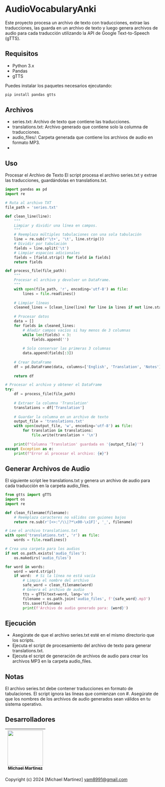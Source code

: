 # AudioVocabularyAnki

Este proyecto procesa un archivo de texto con traducciones, extrae las traducciones, las guarda en un archivo de texto y luego genera archivos de audio para cada traducción utilizando la API de Google Text-to-Speech (gTTS).

## Requisitos

- Python 3.x
- Pandas
- gTTS

Puedes instalar los paquetes necesarios ejecutando:
```sh
pip install pandas gtts
```

## Archivos
- series.txt: Archivo de texto que contiene las traducciones.
- translations.txt: Archivo generado que contiene solo la columna de traducciones.
- audio_files/: Carpeta generada que contiene los archivos de audio en formato MP3.
- 
## Uso
Procesar el Archivo de Texto
El script procesa el archivo series.txt y extrae las traducciones, guardándolas en translations.txt.

```python
import pandas as pd
import re

# Ruta al archivo TXT
file_path = 'series.txt'

def clean_line(line):
    """
    Limpiar y dividir una línea en campos.
    """
    # Reemplaza múltiples tabulaciones con una sola tabulación
    line = re.sub(r'\t+', '\t', line.strip())
    # Dividir por tabulación
    fields = line.split('\t')
    # Limpiar espacios adicionales
    fields = [field.strip() for field in fields]
    return fields

def process_file(file_path):
    """
    Procesar el archivo y devolver un DataFrame.
    """
    with open(file_path, 'r', encoding='utf-8') as file:
        lines = file.readlines()
    
    # Limpiar líneas
    cleaned_lines = [clean_line(line) for line in lines if not line.startswith("#")]
    
    # Procesar datos
    data = []
    for fields in cleaned_lines:
        # Añadir campos vacíos si hay menos de 3 columnas
        while len(fields) < 3:
            fields.append('')
        
        # Solo conservar las primeras 3 columnas
        data.append(fields[:3])
    
    # Crear DataFrame
    df = pd.DataFrame(data, columns=['English', 'Translation', 'Notes'])
    
    return df

# Procesar el archivo y obtener el DataFrame
try:
    df = process_file(file_path)
    
    # Extraer la columna 'Translation'
    translations = df['Translation']
    
    # Guardar la columna en un archivo de texto
    output_file = 'translations.txt'
    with open(output_file, 'w', encoding='utf-8') as file:
        for translation in translations:
            file.write(translation + '\n')
    
    print(f"Columna 'Translation' guardada en '{output_file}'")
except Exception as e:
    print(f"Error al procesar el archivo: {e}")

```

## Generar Archivos de Audio
El siguiente script lee translations.txt y genera un archivo de audio para cada traducción en la carpeta audio_files.

```python
from gtts import gTTS
import os
import re

def clean_filename(filename):
    # Reemplaza caracteres no válidos con guiones bajos
    return re.sub(r'[<>:"/\\|?*\x00-\x1F]', '_', filename)

# Lee el archivo translations.txt
with open('translations.txt', 'r') as file:
    words = file.readlines()

# Crea una carpeta para los audios
if not os.path.exists('audio_files'):
    os.makedirs('audio_files')

for word in words:
    word = word.strip()
    if word:  # Si la línea no está vacía
        # Limpia el nombre del archivo
        safe_word = clean_filename(word)
        # Genera el archivo de audio
        tts = gTTS(text=word, lang='en')
        filename = os.path.join('audio_files', f'{safe_word}.mp3')
        tts.save(filename)
        print(f'Archivo de audio generado para: {word}')


```
## Ejecución
- Asegúrate de que el archivo series.txt esté en el mismo directorio que los scripts.
- Ejecuta el script de procesamiento del archivo de texto para generar translations.txt.
- Ejecuta el script de generación de archivos de audio para crear los archivos MP3 en la carpeta audio_files.

## Notas
El archivo series.txt debe contener traducciones en formato de tabulaciones.
El script ignora las líneas que comienzan con #.
Asegúrate de que los nombres de los archivos de audio generados sean válidos en tu sistema operativo.

## Desarrolladores

| [<img src="https://avatars.githubusercontent.com/u/163685041?v=4" width=115><br><sub>Michael Martinez</sub>](https://github.com/bkmay1417) |
| :---: |

Copyright (c) 2024 [Michael Martinez] yam8991@gmail.com
